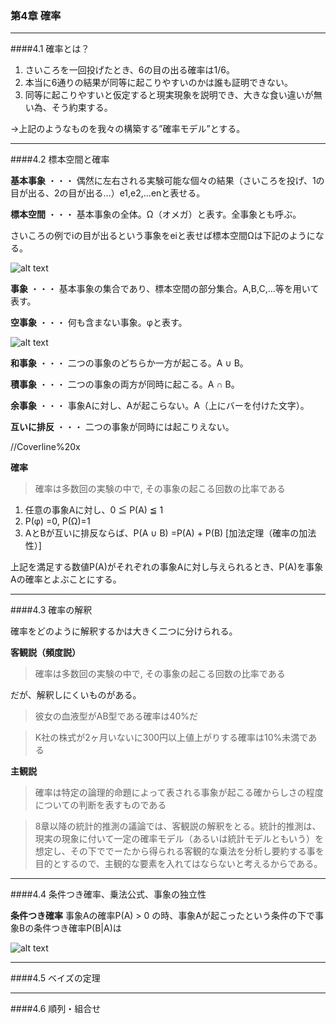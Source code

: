### 第4章 確率
---
####4.1 確率とは？

1. さいころを一回投げたとき、6の目の出る確率は1/6。
2. 本当に6通りの結果が同等に起こりやすいのかは誰も証明できない。
3. 同等に起こりやすいと仮定すると現実現象を説明でき、大きな食い違いが無い為、そう約束する。

→上記のようなものを我々の構築する”確率モデル”とする。

---
####4.2 標本空間と確率

**基本事象** ・・・ 偶然に左右される実験可能な個々の結果（さいころを投げ、1の目が出る、2の目が出る…）e1,e2,…enと表せる。

**標本空間** ・・・ 基本事象の全体。Ω（オメガ）と表す。全事象とも呼ぶ。

さいころの例でiの目が出るという事象をeiと表せば標本空間Ωは下記のようになる。

![alt text](http://chart.apis.google.com/chart?cht=tx&chl=\\Omega=\\{e_1,e_2,...e_n\\}) 

**事象** ・・・ 基本事象の集合であり、標本空間の部分集合。A,B,C,...等を用いて表す。

**空事象** ・・・ 何も含まない事象。φと表す。

![alt text](https://cacoo.com/diagrams/zvtzZh154Wz5NXG1-1190F.png) 

**和事象** ・・・ 二つの事象のどちらか一方が起こる。A ∪ B。

**積事象** ・・・ 二つの事象の両方が同時に起こる。A ∩ B。

**余事象** ・・・ 事象Aに対し、Aが起こらない。A（上にバーを付けた文字）。

**互いに排反** ・・・ 二つの事象が同時には起こりえない。


//Coverline%20x

**確率**
> 確率は多数回の実験の中で, その事象の起こる回数の比率である

1. 任意の事象Aに対し、0 ≦ P(A) ≦ 1     
2. P(φ) =0, P(Ω)=1
3. AとBが互いに排反ならば、P(A ∪ B) =P(A) + P(B) [加法定理（確率の加法性）]

上記を満足する数値P(A)がそれぞれの事象Aに対し与えられるとき、P(A)を事象Aの確率とよぶことにする。


---
####4.3 確率の解釈

確率をどのように解釈するかは大きく二つに分けられる。

**客観説（頻度説）**
> 確率は多数回の実験の中で, その事象の起こる回数の比率である

だが、解釈しにくいものがある。
> 彼女の血液型がAB型である確率は40%だ

> K社の株式が2ヶ月いないに300円以上値上がりする確率は10%未満である

**主観説**
> 確率は特定の論理的命題によって表される事象が起こる確からしさの程度についての判断を表すものである


> 8章以降の統計的推測の議論では、客観説の解釈をとる。統計的推測は、現実の現象に付いて一定の確率モデル（あるいは統計モデルともいう）を想定し、その下ででーたから得られる客観的な乗法を分析し要約する事を目的とするので、主観的な要素を入れてはならないと考えるからである。

---
####4.4 条件つき確率、乗法公式、事象の独立性

**条件つき確率**
事象Aの確率P(A) > 0 の時、事象Aが起こったという条件の下で事象Bの条件つき確率P(B|A)は

![alt text](http://chart.apis.google.com/chart?cht=tx&chl=P\(B|A\)={\\frac{P\(A{\\cap}B\)}{P\(A\)}) 



---
####4.5 ベイズの定理

---
####4.6 順列・組合せ



